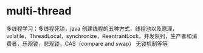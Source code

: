 # multi-thread
多线程学习：多线程死锁，java 创建线程的五种方式，线程池以及原理，volatile，ThreadLocal，synchronize，ReentrantLock，并发队列，生产者和消费者，乐观锁，悲观锁，CAS（compare and swap） 无锁机制等等
